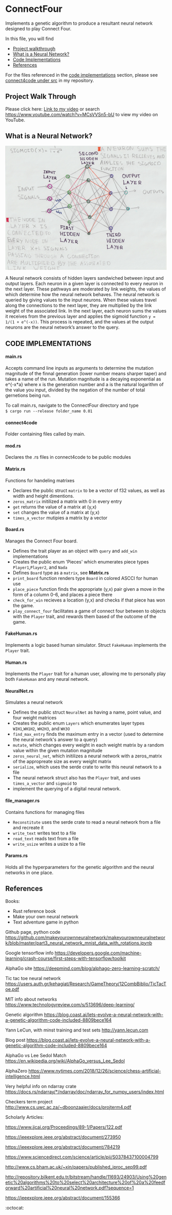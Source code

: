 # ConnectFour
Implements a genetic algorithm to produce a resultant neural network designed to play Connect Four.

In this file, you will find 
 * [Project walkthrough](https://github.com/ChatterMonkey/ConnectFour/blob/Simple_Model_fixed/README.md#project-walk-through)
 * [What is a Neural Network?](https://github.com/ChatterMonkey/ConnectFour/blob/Simple_Model_fixed/README.md#what-is-a-neural-network)
 * [Code Implementations](https://github.com/ChatterMonkey/ConnectFour/blob/Simple_Model_fixed/README.md#code-implementations)
 * [References](https://github.com/ChatterMonkey/ConnectFour/blob/Simple_Model_fixed/README.md#references)

For the files referenced in the [code implementations](https://github.com/ChatterMonkey/ConnectFour/blob/Simple_Model_fixed/README.md#codeimplementations) section, please see [connect4code under src](https://github.com/ChatterMonkey/ConnectFour/tree/Simple_Model_fixed/src/connect4code) in my repository.


## Project Walk Through

Please click here: [Link to my video](https://www.youtube.com/watch?v=MCsVVSn5-bU )
 or search https://www.youtube.com/watch?v=MCsVVSn5-bU  to view my video on YouTube.
 
 ## What is a Neural Network?

![Diagram of neural network](https://github.com/ChatterMonkey/ConnectFour/blob/Simple_Model_fixed/images/neuralNetwork_diagram.jpeg)


A Neural network consists of hidden layers sandwiched between input and output layers. Each neuron in a given layer is connected to every neuron in the next layer. These pathways are moderated by link weights, the values of which determine how the neural network behaves. The neural network is queried by giving values to the input neurons. When these values travel along the connections to the next layer, they are multiplied by the link weight of the associated link. In the next layer, each neuron sums the values it receives from the previous layer and applies the sigmoid function `y = 1/(1 + e^(-x))`. This process is repeated, and the values at the output neurons are the neural network’s answer to the query.



 




## CODE IMPLEMENTATIONS


#### main.rs
Accepts command line inputs as arguments to determine the mutation magnitude of the finnal generation (lower number means sharper taper) and takes a name of the run. Mutation magnitude is a decaying exponential as e^{-x*a} where x is the generation number and a is the natural logarithm of the value you input, divided by the negation of the number of total gernetions being run. 

To call main.rs, navigate to the ConnectFour directory and type  
`$ cargo run --release folder_name 0.01`

#### connect4code
Folder containing files called by main.
 
#### mod.rs
Declares the .rs files in connect4code to be public modules

#### Matrix.rs
Functions for handeling matrixes
* Declares the public struct `matrix` to be a vector of f32 values, as well as width and height dimentions.
* `zeros_matrix` initilized a matrix with 0 in every entry
* `get` returns the value of a matrix at (y,x) 
* `set` changes the value of a matrix at (y,x)
* `times_a_vector` mutipies a matrix by a vector
		
#### Board.rs
Manages the Connect Four board.
* Defines the trait player as an object with `query` and `add_win` implementations
* Creates the public enum 'Pieces' which enumerates piece types `Player1`,`Player2`, and `Nada`
* Defines `Board` type as a `matrix`, see **Matrix.rs**
* `print_board` function renders type `Board` in colored ASCCI for human use
* `place_piece` function finds the appropriate (y,x) pair given a move in the form of a column 0-6, and places a piece there
* `check_for_win` recieves a location (y,x) and checks if that piece has won the game.
* `play_connect_four` facilitates a game of connect four between to objects with the `Player` trait, and rewards them based of the outcome of the game.

#### FakeHuman.rs
Implements a logic based human simulator. Struct `FakeHuman` implements the `Player` trait.

#### Human.rs
Implements the `Player` trait for a human user, allowing me to personally play both `FakeHuman` 
						and any neural network.

#### NeuralNet.rs
Simulates a neural network 
* Defines the public struct `NeuralNet` as having a name, point value, and four weight matrices
* Creates the public enum `Layers` which enumerates layer types `WIH1`,`WH1H2`, `WH2H3`, and `WH3O`
* `find_max_entry` finds the maximum entry in a vector (used to determine the neural network's answer to a query)
* `mutate`, which changes every weight in each weight matrix by a random value within the given mutation magnitude
* `zeros_neural_net`, which initilizes a neural network with a zeros_matrix of the appropreate size as every weight matrix
* `serialize`, which uses the serde crate to write this neural network to a file
* The neural network struct also has the `Player` trait, and uses `times_a_vector` and `sigmoid` to 
* implement the querying of a digital neural network.


#### file_manager.rs
Contains functions for managing files				
* `Reconstitute` uses the serde crate to read a neural network from a file and recreate it
* `write_text` writes text to a file
* `read_text` reads text from a file
* `write_usize` writes a usize to a file
					 
					 
#### Params.rs
Holds all the hyperparameters for the genetic algorithm and the neural networks in one place.





## References

Books:
* Rust reference book
* Make your own neural network
* Text adventure game in python

Github page, python code
https://github.com/makeyourownneuralnetwork/makeyourownneuralnetwork/blob/master/part3_neural_network_mnist_data_with_rotations.ipynb 

Google tensorflow info
https://developers.google.com/machine-learning/crash-course/first-steps-with-tensorflow/toolkit 

AlphaGo site
https://deepmind.com/blog/alphago-zero-learning-scratch/

Tic tac toe neural network
https://users.auth.gr/kehagiat/Research/GameTheory/12CombBiblio/TicTacToe.pdf

MIT info about networks
https://www.technologyreview.com/s/513696/deep-learning/

Genetic algorithm
https://blog.coast.ai/lets-evolve-a-neural-network-with-a-genetic-algorithm-code-included-8809bece164

Yann LeCun, with minst training and test sets
http://yann.lecun.com

Blog post
https://blog.coast.ai/lets-evolve-a-neural-network-with-a-genetic-algorithm-code-included-8809bece164


AlphaGo vs Lee Sedol Match
https://en.wikipedia.org/wiki/AlphaGo_versus_Lee_Sedol

AlphaZero
https://www.nytimes.com/2018/12/26/science/chess-artificial-intelligence.html

Very helpful info on ndarray crate
https://docs.rs/ndarray/*/ndarray/doc/ndarray_for_numpy_users/index.html

Checkers term project
http://www.cs.uwc.ac.za/~dboonzaaier/docs/projterm4.pdf

Scholarly Articles:

https://www.ijcai.org/Proceedings/89-1/Papers/122.pdf

https://ieeexplore.ieee.org/abstract/document/273950

https://ieeexplore.ieee.org/abstract/document/784219

https://www.sciencedirect.com/science/article/pii/S0378437100004799

http://www.cs.bham.ac.uk/~xin/papers/published_iproc_sep99.pdf


http://repository.bilkent.edu.tr/bitstream/handle/11693/24903/Using%20genetic%20algorithms%20to%20select%20architecture%20of%20a%20feedforward%20artificial%20neural%20network.pdf?sequence=1 



https://ieeexplore.ieee.org/abstract/document/155366




:octocat: 